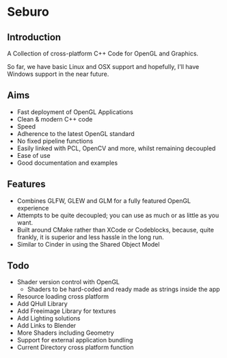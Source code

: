 # Seburo
## Introduction

A Collection of cross-platform C++ Code for OpenGL and Graphics.

So far, we have basic Linux and OSX support and hopefully, I'll have Windows support in the near future.

## Aims

* Fast deployment of OpenGL Applications
* Clean & modern C++ code
* Speed
* Adherence to the latest OpenGL standard
* No fixed pipeline functions
* Easily linked with PCL, OpenCV and more, whilst remaining decoupled
* Ease of use
* Good documentation and examples

## Features

* Combines GLFW, GLEW and GLM for a fully featured OpenGL experience
* Attempts to be quite decoupled; you can use as much or as little as you want.
* Built around CMake rather than XCode or Codeblocks, because, quite frankly, it is superior and less hassle in the long run. 
* Similar to Cinder in using the Shared Object Model

## Todo

* Shader version control with OpenGL
  * Shaders to be hard-coded and ready made as strings inside the app
* Resource loading cross platform
* Add QHull Library
* Add Freeimage Library for textures
* Add Lighting solutions
* Add Links to Blender
* More Shaders including Geometry
* Support for external application bundling
* Current Directory cross platform function
